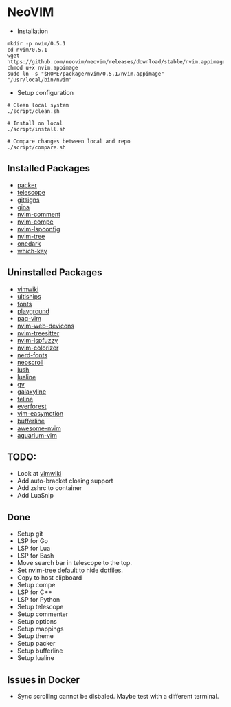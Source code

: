 # NeoVIM

* Installation

```shell
mkdir -p nvim/0.5.1
cd nvim/0.5.1
wget https://github.com/neovim/neovim/releases/download/stable/nvim.appimage
chmod u+x nvim.appimage
sudo ln -s "$HOME/package/nvim/0.5.1/nvim.appimage" "/usr/local/bin/nvim"
```

* Setup configuration

```shell
# Clean local system
./script/clean.sh

# Install on local
./script/install.sh

# Compare changes between local and repo
./script/compare.sh
```

## Installed Packages

- [packer](https://github.com/wbthomason/packer.nvim/)
- [telescope](https://github.com/nvim-telescope/telescope.nvim)
- [gitsigns](https://github.com/lewis6991/gitsigns.nvim)
- [gina](https://github.com/lambdalisue/gina.vim)
- [nvim-comment](https://github.com/terrortylor/nvim-comment)
- [nvim-compe](https://github.com/hrsh7th/nvim-compe)
- [nvim-lspconfig](https://github.com/neovim/nvim-lspconfig)
- [nvim-tree](https://github.com/kyazdani42/nvim-tree.lua)
- [onedark](https://github.com/monsonjeremy/onedark.nvim)
- [which-key](https://github.com/folke/which-key.nvim)

## Uninstalled Packages

- [vimwiki](https://github.com/vimwiki/vimwiki)
- [ultisnips](https://github.com/SirVer/ultisnips)
- [fonts](https://github.com/powerline/fonts)
- [playground](https://github.com/nvim-treesitter/playground)
- [paq-vim](https://github.com/savq/paq-nvim)
- [nvim-web-devicons](https://github.com/kyazdani42/nvim-web-devicons)
- [nvim-treesitter](https://github.com/nvim-treesitter/nvim-treesitter)
- [nvim-lspfuzzy](https://github.com/ojroques/nvim-lspfuzzy)
- [nvim-colorizer](https://github.com/norcalli/nvim-colorizer.lua)
- [nerd-fonts](https://github.com/ryanoasis/nerd-fonts)
- [neoscroll](https://github.com/karb94/neoscroll.nvim)
- [lush](https://github.com/rktjmp/lush.nvim)
- [lualine](https://github.com/nvim-lualine/lualine.nvim)
- [gv](https://github.com/junegunn/gv.vim)
- [galaxyline](https://github.com/glepnir/galaxyline.nvim)
- [feline](https://github.com/feline-nvim/feline.nvim)
- [everforest](https://github.com/sainnhe/everforest)
- [vim-easymotion](https://github.com/easymotion/vim-easymotion)
- [bufferline](https://github.com/akinsho/bufferline.nvim)
- [awesome-nvim](https://github.com/rockerBOO/awesome-neovim)
- [aquarium-vim](https://github.com/FrenzyExists/aquarium-vim)

## TODO:

* Look at [vimwiki](https://codevion.github.io/#!index.md)
* Add auto-bracket closing support
* Add zshrc to container
* Add LuaSnip

## Done

* Setup git
* LSP for Go
* LSP for Lua
* LSP for Bash
* Move search bar in telescope to the top.
* Set nvim-tree default to hide dotfiles.
* Copy to host clipboard
* Setup compe
* LSP for C++
* LSP for Python
* Setup telescope
* Setup commenter
* Setup options
* Setup mappings
* Setup theme
* Setup packer
* Setup bufferline
* Setup lualine

## Issues in Docker

* Sync scrolling cannot be disbaled. Maybe test with a different terminal.
